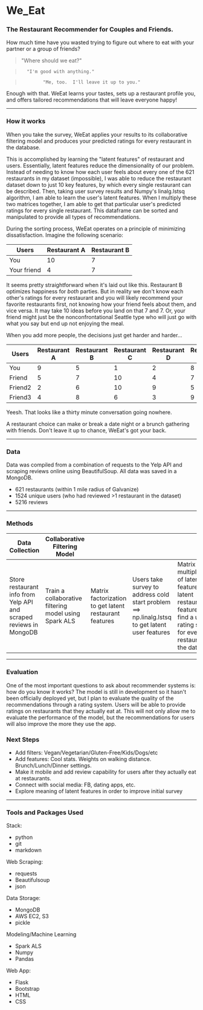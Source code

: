 # We_Eat
### The Restaurant Recommender for Couples and Friends.  

How much time have you wasted trying to figure out where to eat with your partner or a group of friends?

> "Where should we eat?" 

>       "I'm good with anything."

>             "Me, too.  I'll leave it up to you."

Enough with that. WeEat learns your tastes, sets up a restaurant profile you, and offers tailored recommendations that will leave everyone happy!

---
### How it works
When you take the survey, WeEat applies your results to its collaborative filtering model and produces your predicted ratings for every restaurant in the database. 

This is accomplished by learning the "latent features" of restaurant and users.  Essentially, latent features reduce the dimensionality of our problem.  Instead of needing to know how each user feels about every one of the 621 restaurants in my dataset (impossible), I was able to reduce the restaurant dataset down to just 10 key features, by which every single restaurant can be described. Then, taking user survey results and Numpy's linalg.lstsq algorithm, I am able to learn the user's latent features.  When I multiply these two matrices together, I am able to get that particular user's predicted ratings for every single restaurant.  This dataframe can be sorted and manipulated to provide all types of recommendations.

During the sorting process, WeEat operates on a principle of minimizing dissatisfaction. Imagine the following scenario:

Users | Restaurant A | Restaurant B 
--- | --- | ---
You | 10 | 7 | 
Your friend | 4 | 7

It seems pretty straightforward when it's laid out like this.  Restaurant B optimizes happiness for *both* parties.  But in reality we don't know each other's ratings for every restaurant and you will likely recommend your favorite restaurants first, not knowing how your friend feels about them, and vice versa.  It may take 10 ideas before you land on that 7 and 7.  Or, your friend might just be the nonconfrontational Seattle type who will just go with what you say but end up not enjoying the meal. 

When you add more people, the decisions just get harder and harder...

Users | Restaurant A | Restaurant B | Restaurant C | Restaurant D | Restaurant E
--- | --- | --- | --- | --- | ---
You | 9 | 5 | 1 | 2 | 8 | 6
Friend | 5 | 7 | 10 | 4 | 7 | 3
Friend2 | 2 | 6 | 10 | 9 | 5 | 4
Friend3 | 4 | 8 | 6 | 3 | 9 | 7

Yeesh.  That looks like a thirty minute conversation going nowhere.

A restaurant choice can make or break a date night or a brunch gathering with friends.  Don't leave it up to chance, WeEat's got your back.

---
### Data
Data was compiled from a combination of requests to the Yelp API and scraping reviews online using BeautifulSoup. All data was saved in a MongoDB.
- 621 restaurants (within 1 mile radius of Galvanize)
- 1524 unique users (who had reviewed >1 restaurant in the dataset)
- 5216 reviews

---
### Methods

|  Data Collection | Collaborative Filtering Model|   |   |   | Recommend|   |
|---|---|---|---|---|---|---|
| Store restaurant info from Yelp API and scraped reviews in MongoDB  |  Train a collaborative filtering model using Spark ALS | Matrix factorization to get latent restaurant features |  Users take survey to address cold start problem ==> np.linalg.lstsq to get latent user features | Matrix multiplication of latent user features and latent restaurant features to find a user's rating score for every restaurant in the dataset  |  Store user rating matrices in MongoDB |  Sort using principle of minimum dissatisfaction to provide recommendations | Deploy to website using Flask Bootstrap  |

---
### Evaluation
One of the most important questions to ask about recommender systems is: how do you know it works?  The model is still in development so it hasn't been officially deployed yet, but I plan to evaluate the quality of the recommendations through a rating system.  Users will be able to provide ratings on restaurants that they actually eat at.  This will not only allow me to evaluate the performance of the model, but the recommendations for users will also improve the more they use the app.

### Next Steps
* Add filters: Vegan/Vegetarian/Gluten-Free/Kids/Dogs/etc
* Add features: Cool stats. Weights on walking distance. Brunch/Lunch/Dinner settings. 
* Make it mobile and add review capability for users after they actually eat at restaurants.
* Connect with social media: FB, dating apps, etc.
* Explore meaning of latent features in order to improve initial survey


---
### Tools and Packages Used

Stack:
* python
* git
* markdown

Web Scraping:
* requests
* Beautifulsoup
* json

Data Storage:
* MongoDB
* AWS EC2, S3
* pickle

Modeling/Machine Learning
* Spark ALS
* Numpy
* Pandas

Web App:
* Flask
* Bootstrap
* HTML
* CSS





